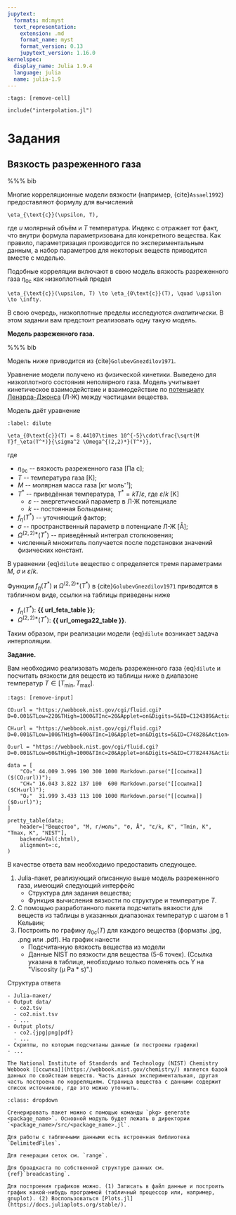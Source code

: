 ```yaml
---
jupytext:
  formats: md:myst
  text_representation:
    extension: .md
    format_name: myst
    format_version: 0.13
    jupytext_version: 1.16.0
kernelspec:
  display_name: Julia 1.9.4
  language: julia
  name: julia-1.9
---
```


```{code-cell}
:tags: [remove-cell]

include("interpolation.jl")
```

# Задания

## Вязкость разреженного газа

%%% bib

Многие корреляционные модели вязкости (например, {cite}`Assael1992`) предоставляют формулу для вычислений

```{math}
\eta_{\text{c}}(\upsilon, T),
```

где $\upsilon$ молярный объём и $T$ температура. Индекс $\text{c}$ отражает тот факт, что внутри формула параметризована для конкретного вещества. Как правило, параметризация производится по экспериментальным данным, а набор параметров для некоторых веществ приводится вместе с моделью.

Подобные корреляции включают в свою модель вязкость разреженного газа $\eta_{0\text{c}}$ как низкоплотный предел

```{math}
\eta_{\text{c}}(\upsilon, T) \to \eta_{0\text{c}}(T), \quad \upsilon \to \infty.
```

В свою очередь, низкоплотные пределы исследуются *аналитически*. В этом задании вам предстоит реализовать одну такую модель.

**Модель разреженного газа.**

%%% bib

Модель ниже приводится из {cite}`GolubevGnezdilov1971`.

Уравнение модели получено из физической кинетики. Выведено для низкоплотного состояния неполярного газа. Модель учитывает кинетическое взаимодействие и взаимодействие по [потенциалу Ленарда-Джонса](https://en.wikipedia.org/wiki/Lennard-Jones_potential) (Л-Ж) между частицами вещества.

Модель даёт уравнение

```{math}
:label: dilute

\eta_{0\text{c}}(T) = 8.44107\times 10^{-5}\cdot\frac{\sqrt{M T}f_\eta(T^*)}{\sigma^2 \Omega^{(2,2)*}(T^*)},
```

где

- $\eta_{0\text{c}}$ -- вязкость разреженного газа [Па с];
- $T$ -- температура газа [К];
- $M$ -- молярная масса газа [кг моль⁻¹];
- $T^*$ -- приведённая температура, $T^* = kT / \varepsilon$, где $\varepsilon/k$ [K]
  + $\varepsilon$ -- энергетический параметр в Л-Ж потенциале
  + $k$ -- постоянная Больцмана;
- $f_\eta(T^*)$ -- уточняющий фактор;
- $\sigma$ -- пространственный параметр в потенциале Л-Ж [Å];
- $\Omega^{(2,2)*}(T^*)$ -- приведённый интеграл столкновения;
- численный множитель получается после подстановки значений физических констант.

В уравнении {eq}`dilute` вещество $\text{c}$ определяется тремя параметрами $M$, $\sigma$ и $\varepsilon/k$.

Функции $f_\eta(T^*)$ и $\Omega^{(2,2)*}(T^*)$ в {cite}`GolubevGnezdilov1971` приводятся в табличном виде, ссылки на таблицы приведены ниже

- $f_\eta(T^*)$: **{{ url_feta_table }}**;
- $\Omega^{(2,2)*}(T^*)$: **{{ url_omega22_table }}**.

Таким образом, при реализации модели {eq}`dilute` возникает задача интерполяции.

**Задание.**

Вам необходимо реализовать модель разреженного газа {eq}`dilute` и посчитать вязкости для веществ из таблицы ниже в диапазоне температур $T\in[T_\min, T_\max]$.

```{code-cell}
:tags: [remove-input]

CO₂url = "https://webbook.nist.gov/cgi/fluid.cgi?D=0.001&TLow=220&THigh=1000&TInc=20&Applet=on&Digits=5&ID=C124389&Action=Load&Type=IsoChor&TUnit=K&PUnit=bar&DUnit=kg%2Fm3&HUnit=kJ%2Fmol&WUnit=m%2Fs&VisUnit=uPa*s&STUnit=N%2Fm&RefState=DEF"

CH₄url = "https://webbook.nist.gov/cgi/fluid.cgi?D=0.001&TLow=100&THigh=600&TInc=10&Applet=on&Digits=5&ID=C74828&Action=Load&Type=IsoChor&TUnit=K&PUnit=bar&DUnit=kg%2Fm3&HUnit=kJ%2Fmol&WUnit=m%2Fs&VisUnit=uPa*s&STUnit=N%2Fm&RefState=DEF"

O₂url = "https://webbook.nist.gov/cgi/fluid.cgi?D=0.001&TLow=60&THigh=1000&TInc=20&Applet=on&Digits=5&ID=C7782447&Action=Load&Type=IsoChor&TUnit=K&PUnit=bar&DUnit=kg%2Fm3&HUnit=kJ%2Fmol&WUnit=m%2Fs&VisUnit=uPa*s&STUnit=N%2Fm&RefState=DEF"

data = [
    "CO₂" 44.009 3.996 190 300 1000 Markdown.parse("[[ссылка]]($(CO₂url))");
    "CH₄" 16.043 3.822 137 100  600 Markdown.parse("[[ссылка]]($CH₄url)");
    "O₂"  31.999 3.433 113 100 1000 Markdown.parse("[[ссылка]]($O₂url)");
]

pretty_table(data;
    header=["Вещество", "M, г/моль", "σ, Å", "ε/k, K", "Tmin, K", "Tmax, K", "NIST"],
    backend=Val(:html),
    alignment=:c,
)
```

В качестве ответа вам необходимо предоставить следующее.

1. Julia-пакет, реализующий описанную выше модель разреженного газа, имеющий следующий интерфейс
    - Структура для задания вещества;
    - Функция вычисления вязкости по структуре и температуре $T$.
2. С помощью разработанного пакета подсчитать вязкости для веществ из таблицы в указанных диапазонах температур с шагом в 1 Кельвин;
3. Построить по графику $\eta_{0\text{c}}(T)$ для каждого вещества (форматы .jpg, .png или .pdf). На график нанести
    - Подсчитанную вязкость вещества из модели
    - Данные NIST по вязкости для вещества (5-6 точек). (Ссылка указана в таблице, необходимо только поменять ось Y на "Viscosity (μ Pa \* s)".)

Структура ответа

```
- Julia-пакет/
- Output data/
  - co2.tsv
  - co2.nist.tsv
  - ...
- Output plots/
  - co2.{jpg|png|pdf}
  - ...
- Скрипты, по которым подсчитаны данные (и построены графики)
- ...
```

```{note}
The National Institute of Standards and Technology (NIST) Сhemistry Webbook [[ссылка]](https://webbook.nist.gov/chemistry/) является базой данных по свойствам веществ. Часть данных экспериментальная, другая часть построена по корреляциям. Страница вещества с данными содержит список источников, где это можно уточнить.
```

```{admonition} Подсказки
:class: dropdown

Сгенерировать пакет можно с помощью команды `pkg> generate <package_name>`. Основной модуль будет лежать в директории `<package_name>/src/<package_name>.jl`.

Для работы с табличными данными есть встроенная библиотека `DelimitedFiles`.

Для генерации сеток см. `range`.

Для броадкаста по собственной структуре данных см. {ref}`broadcasting`.

Для построения графиков можно. (1) Записать в файл данные и построить график какой-нибудь программой (табличный процессор или, например, gnuplot). (2) Воспользоваться [Plots.jl](https://docs.juliaplots.org/stable/).
```
